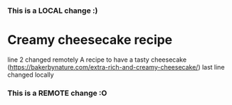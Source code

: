 ### This is a LOCAL change :)
# Creamy cheesecake recipe
line 2 changed remotely
A recipe to have a tasty cheesecake
(https://bakerbynature.com/extra-rich-and-creamy-cheesecake/)
last line changed locally
### This is a REMOTE change :O
